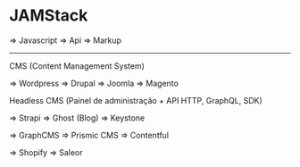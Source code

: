 # JAMStack

=> Javascript
=> Api
=> Markup

--------------------

CMS (Content Management System)

=> Wordpress
=> Drupal
=> Joomla
=> Magento

Headless CMS (Painel de administração + API HTTP, GraphQL, SDK)

=> Strapi
=> Ghost (Blog)
=> Keystone

=> GraphCMS
=> Prismic CMS
=> Contentful

=> Shopify
=> Saleor